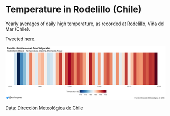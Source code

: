 # Temperature in Rodelillo (Chile)

Yearly averages of daily high temperature, as recorded at
[Rodelillo](https://www.google.com/maps/place/Aer%C3%B3dromo+Rodelillo/@-33.0709523,-71.5549868,15.7z/data=!4m13!1m7!3m6!1s0x9689de2c16ee3dad:0x81d2987d998c40b5!2sAv+Rodelillo,+Valpara%C3%ADso,+Chile!3b1!8m2!3d-33.0571386!4d-71.5768301!3m4!1s0x9689de32fe9d5d33:0xe28ed4eb3ab90a6c!8m2!3d-33.066244!4d-71.557796), Viña del Mar (Chile).

Tweeted [here](https://pic.twitter.com/C8NWpr9TKh).


![](max_temp_rodelillo.png)

Data: [Dirección Meteológica de Chile](https://climatologia.meteochile.gob.cl/application/historicos/datosDescarga/330007)
